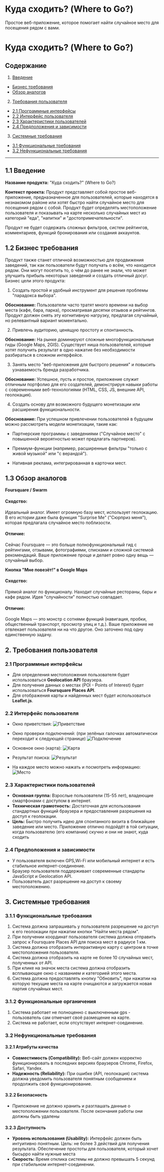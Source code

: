 # Куда сходить? (Where to Go?)

Простое веб-приложение, которое помогает найти случайное место для посещения рядом с вами.

# Куда сходить? (Where to Go?)

## Содержание
1. [Введение](#11-введение)
*  [Бизнес требования](#12-бизнес-требования)
*  [Обзор аналогов](#13-обзор-аналогов)
2. [Требования пользователя](#2-требования-пользователя)
  - [2.1 Программные интерфейсы](#21-программные-интерфейсы)
  - [2.2 Интерфейс пользователя](#22-интерфейс-пользователя)
  - [2.3 Характеристики пользователей](#23-характеристики-пользователей)
  - [2.4 Предположения и зависимости](#24-предположения-и-зависимости)
3. [Системные требования](#3-системные-требования)
  - [3.1 Функциональные требования](#312-функциональные-требования)
  - [3.2 Нефункциональные требования](#32-нефункциональные-требования)

---

## 1.1 Введение

**Название продукта:** "Куда сходить?" (Where to Go?)

**Контекст проекта:**
Продукт представляет собой простое веб-приложение, предназначенное для пользователей, которые находятся в незнакомом районе или хотят быстро найти случайное место для посещения рядом с собой. Продукт будет определять местоположение пользователя и показывать на карте несколько случайных мест из категорий "еда", "напитки" и "достопримечательности".

Продукт не будет содержать сложных фильтров, систем рейтингов, комментариев, функций бронирования или создания аккаунтов. 

## 1.2 Бизнес требования
Продукт также станет отличной возможностью для продвижения заведений, так как пользователи будут получать о всём, что находится рядом. Они могут посетить то, о чём до ранее не знали, что может улучшить прибыль некоторых заведений и создать отличный досуг. Бизнес цели этого продукта:

1.  Создать простой и удобный инструмент для решения проблемы "парадокса выбора".

**Обоснование:** Пользователи часто тратят много времени на выбор места (кафе, бара, парка), просматривая десятки отзывов и рейтингов. Продукт должен снять эту когнитивную нагрузку, предлагая случайный, но релевантный вариант моментально.

2.  Привлечь аудиторию, ценящую простоту и спонтанность.

**Обоснование:** На рынке доминируют сложные многофункциональные гиды (Google Maps, 2GIS). Существует ниша пользователей, которые хотят получить результат в одно нажатие без необходимости разбираться в сложном интерфейсе.

3.  Занять место "веб-приложения для быстрого решения" и повысить узнаваемость бренда разработчика.

**Обоснование:** Успешное, пусть и простое, приложение служит отличным портфолио для его создателей, демонстрируя навыки работы с современными веб-технологиями (HTML, CSS, JS, внешние API, геолокация).

4.  Создать основу для возможного будущего монетизации или расширения функциональности.

**Обоснование:** При успешном привлечении пользователей в будущем можно рассмотреть модели монетизации, такие как:

*  Партнерские программы с заведениями ("Случайное место" с повышенной вероятностью может предлагать партнеров).

*  Премиум-функции (например, расширенные фильтры "только с живой музыкой" или "с верандой").

*  Нативная реклама, интегрированная в карточки мест.

## 1.3 Обзор аналогов

**Foursquare / Swarm**

#### Сходство:
Идеальный аналог. Имеет огромную базу мест, использует геолокацию. В его истории даже была функция "Surprise Me" ("Сюрприз меня"), которая предлагала случайное место поблизости.

#### Отличие: 
Сейчас Foursquare — это больше полнофункциональный гид с рейтингами, отзывами, фотографиями, списками и сложной системой рекомендаций. Ваше приложение проще и делает ровно одну вещь — случайный выбор.

**Кнопка "Мне повезёт!" в Google Maps**

#### Сходство: 
Прямой аналог по функционалу. Находит случайные рестораны, бары и кафе рядом. Идея "случайности" полностью совпадает.

#### Отличие: 
Google Maps — это монстр с сотнями функций (навигация, пробки, общественный транспорт, просмотр улиц и т.д.). Ваше приложение не отвлекает пользователя ни на что другое. Оно заточено под одну единственную задачу.

## 2. Требования пользователя

### 2.1 Программные интерфейсы
*   Для определения местоположения пользователя будет использоваться **Geolocation API** браузера.
*   Для получения данных о местах (POI - Points of Interest) будет использоваться **Foursquare Places API**.
*   Для отображения карты и найденных мест будет использоваться **Leaflet.js**.

### 2.2 Интерфейс пользователя

* Окно приветствия:
  ![Приветствие](../mock/Start.png)

* Окно проверки подключений: (при зелёных галочках автоматически переходит к следующей странице)
  ![Подключение](../mock/Connect.png)

* Основное окно (карта):
  ![Карта](../mock/Map.png)

* Результат поиска:
  ![Результат](../mock/FoundedPlaces.png)

* На каждое место можно нажать и посмотреть информацию:
  ![Место](../mock/SelectedPlaces.png)

### 2.3 Характеристики пользователей
*   **Основная группа:** Взрослые пользователи (15-55 лет), владеющие смартфонами с доступом в интернет.
*   **Техническая грамотность:** Достаточная для использования стандартных функций браузера и предоставления разрешения на доступ к геолокации.
*   **Цель:** Быстро получить идею для спонтанного визита в ближайшее заведение или место. Приложение отлично подойдёт в той ситуации, когда пользователю (его компании) скучно и они не знают, куда сходить

### 2.4 Предположения и зависимости
*   У пользователя включен GPS,Wi-Fi или мобильный интернет и есть стабильное интернет-соединение.
*   Браузер пользователя поддерживает современные стандарты JavaScript и Geolocation API.
*   Пользователь даст разрешение на доступ к своему местоположению.

## 3. Системные требования

### 3.1.1 Функциональные требования
1.  Система должна запрашивать у пользователя разрешение на доступ к его геолокации при нажатии кнопки "Найти места рядом".
2.  При получении координат пользователя система должна отправить запрос к Foursquare Places API для поиска мест в радиусе 1 км.
3.  Система должна отобразить интерактивную карту с центром в точке местоположения пользователя.
4.  Система должна отобразить на карте не более 10 случайных мест, полученных от API.
5.  При клике на значок места система должна отобразить всплывающее окно с названием и категорией этого места.
6.  Система должна предоставлять кнопку "Обновить", при нажатии на которую текущие места на карте очищаются и загружается новая партия случайных мест.

### 3.1.2 Функциональные органичения
1. Система работает не полноценно с выключенным gps - пользователь сам отмечает своё размещение на карте.
2. Система не работает, если отсутствует интернет-соединение.

### 3.2 Нефункциональные требования

#### 3.2.1 Атрибуты качества

*   **Совместимость (Compatibility):** Веб-сайт должен корректно функционировать в последних версиях браузеров Chrome, Firefox, Safari, Yandex.
*   **Надежность (Reliability):** При ошибке (API, геолокация) система должна уведомить пользователя понятным сообщением и продолжить своё функционирование.

#### 3.2.2 Безопасность

*   Приложение не должно хранить и разглашать данные о местоположении пользователя. После окончания работы они должны быть удалены

#### 3.2.3 Доступность

*   **Уровень использования (Usability):** Интерфейс должен быть интуитивно понятным. Цель: не более 3 действий для получения результата. Обеспечение простоты для пользователя, который хочет бысьрро найти нужные места
*   **Скорость:** Время отклика системы не должно превышать 5 секунд при стабильном интернет-соединении.
